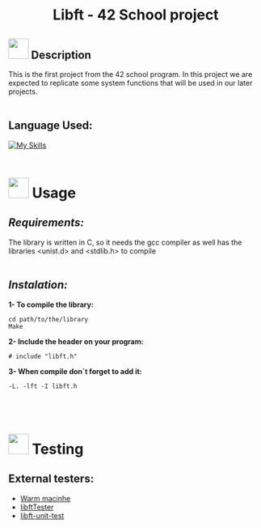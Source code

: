 # <center>Libft - 42 School project</center>
## <img src="https://cdn-icons-png.flaticon.com/128/3356/3356068.png" data-canonical-src="https://gyazo.com/eb5c5741b6a9a16c692170a41a49c858.png" width="40" height="40" /> Description
This is the first project from the 42 school program.
In this project we are expected to replicate some system functions that will be used in our later projects.
<br>
<br>
## Language Used:
[![My Skills](https://skills.thijs.gg/icons?i=c)](https://skills.thijs.gg)
<br>
<br>


# <img src="https://cdn-icons-png.flaticon.com/128/627/627495.png" data-canonical-src="https://gyazo.com/eb5c5741b6a9a16c692170a41a49c858.png" width="40" height="40" /> Usage

## *Requirements:*

The library is written in C, so it needs the gcc compiler as well has the libraries <unist.d> and <stdlib.h> to compile
<br>
<br>
## *Instalation:*

**1- To compile the library:**

    cd path/to/the/library
    Make

**2- Include the header on your program:**

    # include "libft.h"

**3- When compile don´t forget to add it:**

    -L. -lft -I libft.h

<br><br>

# <img src="https://cdn-icons-png.flaticon.com/128/3281/3281329.png" data-canonical-src="https://gyazo.com/eb5c5741b6a9a16c692170a41a49c858.png" width="40" height="40" /> Testing

## **External testers:**
    
+ [Warm macinhe](https://github.com/0x050f/libft-war-machine)
+ [libftTester](https://github.com/Tripouille/libftTester)
+ [libft-unit-test](https://github.com/alelievr/libft-unit-test)

